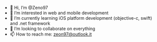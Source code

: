 - 👋 Hi, I’m @Zeno97
- 👀 I’m interested in web and mobile development
- 🌱 I’m currently learning iOS platform development (objective-c, swift) and .net framework
- 💞️ I’m looking to collaborate on everything
- 📫 How to reach me: zeon97@outlook.it

<!---
Zeno97/Zeno97 is a ✨ special ✨ repository because its `README.md` (this file) appears on your GitHub profile.
You can click the Preview link to take a look at your changes.
--->

